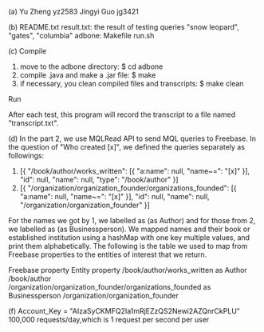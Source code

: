 (a)
Yu Zheng yz2583
Jingyi Guo jg3421

(b)
README.txt
result.txt:	the result of testing queries "snow leopard", "gates", "columbia"
adbone:
	Makefile
	run.sh

	
(c)
Compile
1. move to the adbone directory:
	$ cd adbone
2. compile .java and make a .jar file:
	$ make
3. if necessary, you clean compiled files and transcripts:
	$ make clean

Run


After each test, this program will record the transcript to a file named "transcript.txt".

(d)
In the part 2, 
we use MQLRead API to send MQL queries to Freebase. In the question of "Who created [x]",
we defined the queries separately as followings:
1. [{
	"/book/author/works_written": [{
		"a:name": null,
		"name~=": "[x]"
	}],
	"id": null,
	"name": null,
	"type": "/book/author"
}]
2. [{
	"/organization/organization_founder/organizations_founded": [{
		"a:name": null,
		"name~=": "[x]"
	}],
	"id": null,
	"name": null,
	"/organization/organization_founder"
}]

For the names we got by 1, we labelled as (as Author) and for those from 2, we labelled as (as Businessperson).
We mapped names and their book or established institution using a hashMap with one key multiple values, and print 
them alphabetically.
The following is the table we used to map from Freebase properties to the entities of interest that we return.

Freebase property	                                           Entity property
/book/author/works_written	                                      as Author
/book/author	
/organization/organization_founder/organizations_founded	  as Businessperson
/organization/organization_founder


(f)
Account_Key = "AIzaSyCKMFQ2Ia1mRjEZzQS2Newi2AZQnrCkPLU"
100,000 requests/day,which is 1 request per second per user 

